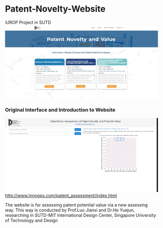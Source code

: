 # Patent-Novelty-Website
iUROP Project in SUTD
![Website Interface](https://raw.githubusercontent.com/854605104/PicgoRepo/mater/DEMO1.jpg)

### Original Interface and Introduction to Website
![Orginal Interface](https://raw.githubusercontent.com/854605104/PicgoRepo/mater/Original.jpg)
http://www.innogps.com/patent_assessment/index.html

The website is for assessing patent potential value via a new assessing way. This way is conducted by Prof.Luo Jianxi and Dr.He Yuejun, researching in SUTD-MIT International Design Center, Singapore University of Technology and Design
